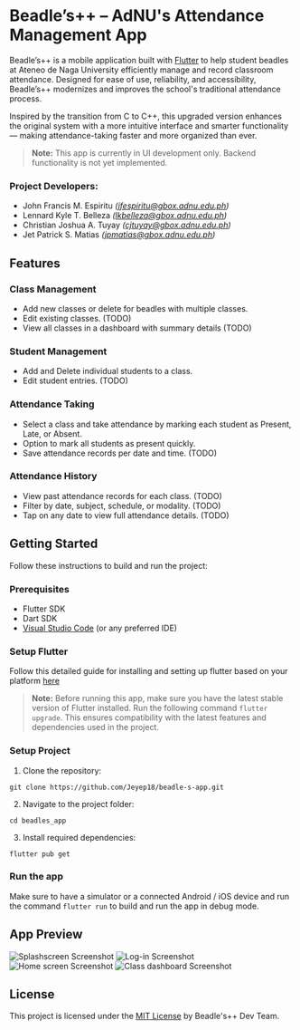 # Beadle’s++ – AdNU's Attendance Management App

Beadle’s++ is a mobile application built with [Flutter](https://flutter.dev) to help student beadles at Ateneo de Naga University efficiently manage and record classroom attendance. Designed for ease of use, reliability, and accessibility, Beadle’s++ modernizes and improves the school's traditional attendance process.

Inspired by the transition from C to C++, this upgraded version enhances the original system with a more intuitive interface and smarter functionality — making attendance-taking faster and more organized than ever.

> **Note:** This app is currently in UI development only. Backend functionality is not yet implemented.

### Project Developers:

- John Francis M. Espiritu _(jfespiritu@gbox.adnu.edu.ph)_
- Lennard Kyle T. Belleza _(lkbelleza@gbox.adnu.edu.ph)_
- Christian Joshua A. Tuyay _(cjtuyay@gbox.adnu.edu.ph)_
- Jet Patrick S. Matias _(jpmatias@gbox.adnu.edu.ph)_

## Features

### Class Management

- Add new classes or delete for beadles with multiple classes.
- Edit existing classes. (TODO)
- View all classes in a dashboard with summary details (TODO)

### Student Management

- Add and Delete individual students to a class.
- Edit student entries. (TODO)

### Attendance Taking

- Select a class and take attendance by marking each student as Present, Late, or Absent.
- Option to mark all students as present quickly.
- Save attendance records per date and time. (TODO)

### Attendance History

- View past attendance records for each class. (TODO)
- Filter by date, subject, schedule, or modality. (TODO)
- Tap on any date to view full attendance details. (TODO)

## Getting Started

Follow these instructions to build and run the project:

### Prerequisites

- Flutter SDK
- Dart SDK
- [Visual Studio Code](https://code.visualstudio.com/docs/setup/setup-overview) (or any preferred IDE)

### Setup Flutter

Follow this detailed guide for installing and setting up flutter based on your platform [here](https://docs.flutter.dev/get-started/install)

> **Note:** Before running this app, make sure you have the latest stable version of Flutter installed.
> Run the following command `flutter upgrade`. This ensures compatibility with the latest features and dependencies used in the project.

### Setup Project

1. Clone the repository:

```
git clone https://github.com/Jeyep18/beadle-s-app.git
```

2. Navigate to the project folder:

```
cd beadles_app
```

3. Install required dependencies:

```
flutter pub get
```

### Run the app

Make sure to have a simulator or a connected Android / iOS device and run the command `flutter run` to build and run the app in debug mode.

## App Preview

![Splashscreen Screenshot](assets/images/Screenshot%202.jpg)
![Log-in Screenshot](assets/images/Screenshot%204.jpg)
![Home screen Screenshot](assets/images/Screenshot%201.jpg)
![Class dashboard Screenshot](assets/images/Screenshot%203.jpg)

## License

This project is licensed under the [MIT License](LICENSE) by Beadle's++ Dev Team.

